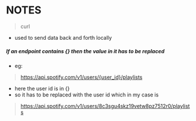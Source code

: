 # NOTES

> curl
* used to send data back and forth locally

##### If an endpoint contains {} then the value in it has to be replaced
* eg:
>https://api.spotify.com/v1/users/{user_id}/playlists
- here the user id is in {}
- so it has to be replaced with the user id which in my case is
>https://api.spotify.com/v1/users/8c3sgu4skz19vetw8pz7512r0/playlists